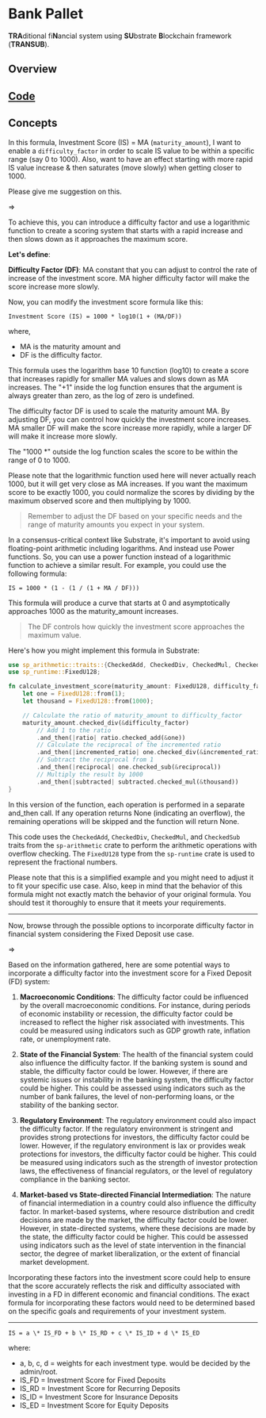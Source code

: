 # Bank Pallet

**TRA**ditional fi**N**ancial system using **SU**bstrate **B**lockchain framework (**TRANSUB**).

## Overview

## [Code](https://github.com/abhi3700/substrate-playground/pallets/bank)

## Concepts

In this formula, Investment Score (IS) = MA (`maturity_amount`), I want to enable a `difficulty_factor` in order to scale IS value to be within a specific range (say 0 to 1000). Also, want to have an effect starting with more rapid IS value increase & then saturates (move slowly) when getting closer to 1000.

Please give me suggestion on this.

=>

To achieve this, you can introduce a difficulty factor and use a logarithmic function to create a scoring system that starts with a rapid increase and then slows down as it approaches the maximum score.

**Let's define**:

**Difficulty Factor (DF)**: MA constant that you can adjust to control the rate of increase of the investment score. MA higher difficulty factor will make the score increase more slowly.

Now, you can modify the investment score formula like this:

`Investment Score (IS) = 1000 * log10(1 + (MA/DF))`

where,

- MA is the maturity amount and
- DF is the difficulty factor.

This formula uses the logarithm base 10 function (log10) to create a score that increases rapidly for smaller MA values and slows down as MA increases. The "+1" inside the log function ensures that the argument is always greater than zero, as the log of zero is undefined.

The difficulty factor DF is used to scale the maturity amount MA. By adjusting DF, you can control how quickly the investment score increases. MA smaller DF will make the score increase more rapidly, while a larger DF will make it increase more slowly.

The "1000 \*" outside the log function scales the score to be within the range of 0 to 1000.

Please note that the logarithmic function used here will never actually reach 1000, but it will get very close as MA increases. If you want the maximum score to be exactly 1000, you could normalize the scores by dividing by the maximum observed score and then multiplying by 1000.

> Remember to adjust the DF based on your specific needs and the range of maturity amounts you expect in your system.

In a consensus-critical context like Substrate, it's important to avoid using floating-point arithmetic including logarithms. And instead use Power functions. So, you can use a power function instead of a logarithmic function to achieve a similar result. For example, you could use the following formula:

`IS = 1000 * (1 - (1 / (1 + MA / DF)))`

This formula will produce a curve that starts at 0 and asymptotically approaches 1000 as the maturity_amount increases.

> The DF controls how quickly the investment score approaches the maximum value.

Here's how you might implement this formula in Substrate:

```rust
use sp_arithmetic::traits::{CheckedAdd, CheckedDiv, CheckedMul, CheckedSub};
use sp_runtime::FixedU128;

fn calculate_investment_score(maturity_amount: FixedU128, difficulty_factor: FixedU128) -> Option<FixedU128> {
    let one = FixedU128::from(1);
    let thousand = FixedU128::from(1000);

    // Calculate the ratio of maturity_amount to difficulty_factor
    maturity_amount.checked_div(&difficulty_factor)
        // Add 1 to the ratio
        .and_then(|ratio| ratio.checked_add(&one))
        // Calculate the reciprocal of the incremented ratio
        .and_then(|incremented_ratio| one.checked_div(&incremented_ratio))
        // Subtract the reciprocal from 1
        .and_then(|reciprocal| one.checked_sub(&reciprocal))
        // Multiply the result by 1000
        .and_then(|subtracted| subtracted.checked_mul(&thousand))
}
```

In this version of the function, each operation is performed in a separate and_then call. If any operation returns None (indicating an overflow), the remaining operations will be skipped and the function will return None.

This code uses the `CheckedAdd`, `CheckedDiv`, `CheckedMul`, and `CheckedSub` traits from the `sp-arithmetic` crate to perform the arithmetic operations with overflow checking. The `FixedU128` type from the `sp-runtime` crate is used to represent the fractional numbers.

Please note that this is a simplified example and you might need to adjust it to fit your specific use case. Also, keep in mind that the behavior of this formula might not exactly match the behavior of your original formula. You should test it thoroughly to ensure that it meets your requirements.

---

Now, browse through the possible options to incorporate difficulty factor in financial system considering the Fixed Deposit use case.

=>

Based on the information gathered, here are some potential ways to incorporate a difficulty factor into the investment score for a Fixed Deposit (FD) system:

1. **Macroeconomic Conditions**: The difficulty factor could be influenced by the overall macroeconomic conditions. For instance, during periods of economic instability or recession, the difficulty factor could be increased to reflect the higher risk associated with investments. This could be measured using indicators such as GDP growth rate, inflation rate, or unemployment rate.

2. **State of the Financial System**: The health of the financial system could also influence the difficulty factor. If the banking system is sound and stable, the difficulty factor could be lower. However, if there are systemic issues or instability in the banking system, the difficulty factor could be higher. This could be assessed using indicators such as the number of bank failures, the level of non-performing loans, or the stability of the banking sector.

3. **Regulatory Environment**: The regulatory environment could also impact the difficulty factor. If the regulatory environment is stringent and provides strong protections for investors, the difficulty factor could be lower. However, if the regulatory environment is lax or provides weak protections for investors, the difficulty factor could be higher. This could be measured using indicators such as the strength of investor protection laws, the effectiveness of financial regulators, or the level of regulatory compliance in the banking sector.

4. **Market-based vs State-directed Financial Intermediation**: The nature of financial intermediation in a country could also influence the difficulty factor. In market-based systems, where resource distribution and credit decisions are made by the market, the difficulty factor could be lower. However, in state-directed systems, where these decisions are made by the state, the difficulty factor could be higher. This could be assessed using indicators such as the level of state intervention in the financial sector, the degree of market liberalization, or the extent of financial market development.

Incorporating these factors into the investment score could help to ensure that the score accurately reflects the risk and difficulty associated with investing in a FD in different economic and financial conditions. The exact formula for incorporating these factors would need to be determined based on the specific goals and requirements of your investment system.

---

`IS = a \* IS_FD + b \* IS_RD + c \* IS_ID + d \* IS_ED`

where:

- a, b, c, d = weights for each investment type. would be decided by the admin/root.
- IS_FD = Investment Score for Fixed Deposits
- IS_RD = Investment Score for Recurring Deposits
- IS_ID = Investment Score for Insurance Deposits
- IS_ED = Investment Score for Equity Deposits
